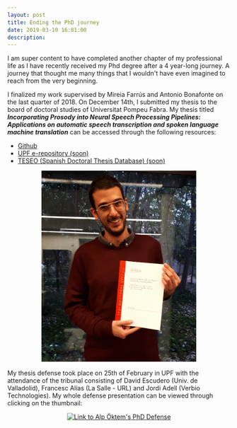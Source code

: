 ```yaml
---
layout: post
title: Ending the PhD journey
date: 2019-03-10 16:01:00
description: 
---
```

I am super content to have completed another chapter of my professional life as I have recently received my Phd degree after a 4 year-long journey. A journey that thought me many things that I wouldn't have even imagined to reach from the very beginning. 

I finalized my work supervised by Mireia Farrús and Antonio Bonafonte on the last quarter of 2018. On December 14th, I submitted my thesis to the board of doctoral studies of Universitat Pompeu Fabra. My thesis titled **_Incorporating Prosody into Neural Speech Processing Pipelines: Applications on automatic speech transcription and spoken language machine translation_** can be accessed through the following resources: 

- [Github](https://github.com/alpoktem/PhDThesis/blob/master/PhD_Thesis_toprint.pdf "Alp Öktem's PhD Thesis on Github")
- [UPF e-repository (soon)](https://repositori.upf.edu/ "Alp Öktem's PhD Thesis on UPF e-repository (soon)")
- [TESEO (Spanish Doctoral Thesis Database) (soon)](https://www.educacion.gob.es/teseo/ "Alp Öktem's PhD Thesis on TESEO")

<p align="center"><img src="/img/tesi-deposit.jpg" alt="Alp Öktem's thesis submission" width="350"></p>

My thesis defense took place on 25th of February in UPF with the attendance of the tribunal consisting of David Escudero (Univ. de Valladolid), Francesc Alías (La Salle - URL) and Jordi Adell (Verbio Technologies). My whole defense presentation can be viewed through clicking on the thumbnail:

<p align="center"><a href="http://www.youtube.com/watch?v=h_0ky8U7TmM"><img src="http://img.youtube.com/vi/h_0ky8U7TmM/0.jpg" width="500" alt="Link to Alp Öktem's PhD Defense"></a></p>


